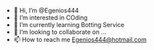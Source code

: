 - 👋 Hi, I’m @Egenios444
- 👀 I’m interested in COding
- 🌱 I’m currently learning Botting Service
- 💞️ I’m looking to collaborate on ...
- 📫 How to reach me Egenios444@hotmail.com

<!---
Egenios444/Egenios444 is a ✨ special ✨ repository because its `README.md` (this file) appears on your GitHub profile.
You can click the Preview link to take a look at your changes.
--->
